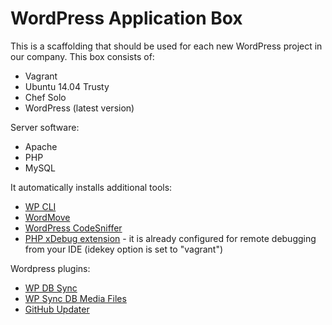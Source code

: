 # WordPress Application Box

This is a scaffolding that should be used for each new WordPress project in our company.
This box consists of:
- Vagrant
- Ubuntu 14.04 Trusty
- Chef Solo
- WordPress (latest version)


Server software:
- Apache
- PHP
- MySQL


It automatically installs additional tools:
- [WP CLI](http://wp-cli.org/)
- [WordMove](https://github.com/welaika/wordmove)
- [WordPress CodeSniffer](https://github.com/WordPress-Coding-Standards/WordPress-Coding-Standards)
- [PHP xDebug extension](http://xdebug.org/) - it is already configured for remote debugging from your IDE (idekey option is set to "vagrant")

Wordpress plugins:
- [WP DB Sync](https://github.com/wp-sync-db/wp-sync-db)
- [WP Sync DB Media Files](https://github.com/wp-sync-db/wp-sync-db-media-files)
- [GitHub Updater](https://github.com/afragen/github-updater)